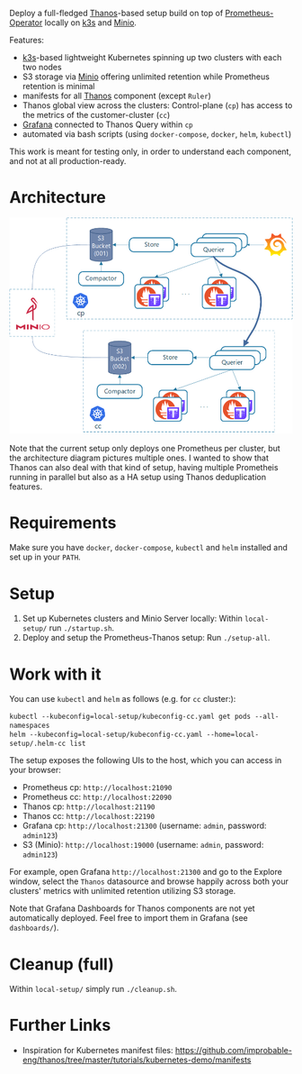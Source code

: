 Deploy a full-fledged [Thanos](https://github.com/improbable-eng/thanos)-based setup build on top of [Prometheus-Operator](https://github.com/coreos/prometheus-operator) locally on [k3s](https://github.com/rancher/k3s) and [Minio](https://github.com/minio/minio).

Features:
* [k3s](https://github.com/rancher/k3s)-based lightweight Kubernetes spinning up two clusters with each two nodes
* S3 storage via [Minio](https://github.com/minio/minio) offering unlimited retention while Prometheus retention is minimal
* manifests for all [Thanos](https://github.com/improbable-eng/thanos) component (except `Ruler`)
* Thanos global view across the clusters: Control-plane (`cp`) has access to the metrics of the customer-cluster (`cc`)
* [Grafana](https://github.com/grafana/grafana) connected to Thanos Query within `cp`
* automated via bash scripts (using `docker-compose`, `docker`, `helm`, `kubectl`)

This work is meant for testing only, in order to understand each component, and not at all production-ready.

# Architecture

![architecture](img/architecture.png)

Note that the current setup only deploys one Prometheus per cluster, but the architecture diagram pictures multiple ones. I wanted to show that Thanos can also deal with that kind of setup, having multiple Prometheis running in parallel but also as a HA setup using Thanos deduplication features.

# Requirements
Make sure you have `docker`, `docker-compose`, `kubectl` and `helm` installed and set up in your `PATH`.

# Setup
1. Set up Kubernetes clusters and Minio Server locally: Within `local-setup/` run `./startup.sh`.
2. Deploy and setup the Prometheus-Thanos setup: Run `./setup-all`.

# Work with it
You can use `kubectl` and `helm` as follows (e.g. for `cc` cluster:):
```
kubectl --kubeconfig=local-setup/kubeconfig-cc.yaml get pods --all-namespaces
helm --kubeconfig=local-setup/kubeconfig-cc.yaml --home=local-setup/.helm-cc list
```

The setup exposes the following UIs to the host, which you can access in your browser:
* Prometheus cp: `http://localhost:21090`
* Prometheus cc: `http://localhost:22090`
* Thanos cp: `http://localhost:21190`
* Thanos cc: `http://localhost:22190`
* Grafana cp: `http://localhost:21300` (username: `admin`, password: `admin123`)
* S3 (Minio): `http://localhost:19000` (username: `admin`, password: `admin123`)

For example, open Grafana `http://localhost:21300` and go to the Explore window, select the `Thanos` datasource and browse happily across both your clusters' metrics with unlimited retention utilizing S3 storage.

Note that Grafana Dashboards for Thanos components are not yet automatically deployed. Feel free to import them in Grafana (see `dashboards/`).

# Cleanup (full)
Within `local-setup/` simply run `./cleanup.sh`.

# Further Links
* Inspiration for Kubernetes manifest files: https://github.com/improbable-eng/thanos/tree/master/tutorials/kubernetes-demo/manifests
